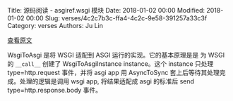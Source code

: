 Title: 源码阅读 - asgiref.wsgi 模块
Date: 2018-01-02 00:00
Modified: 2018-01-02 00:00
Slug: verses/4c2c7b3c-ffa4-4c2c-9e58-391257a33c3f
Category: verses
Authors: Ju Lin

[查看原文](https://github.com/django/asgiref/blob/master/asgiref/wsgi.py)

WsgiToAsgi 是将 WSGI 适配到 ASGI 运行的实现。它的基本原理是是 为 WSGI 的 `__call__` 创建了 WsgiToAsgiInstance instance。这个 instance 只处理 type=http.request 事件，并将 asgi app 用 AsyncToSync 套上后等待其处理完成。处理的逻辑是调用 wsgi app, 将结果适配成 asgi 的标准后 send type=http.response.body 事件。
